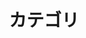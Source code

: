 ---
title: 'カテゴリ'
layout: categories
permalink: /categories/
author_profile: true
sidebar_main: true
---